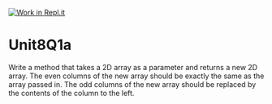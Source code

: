 [![Work in Repl.it](https://classroom.github.com/assets/work-in-replit-14baed9a392b3a25080506f3b7b6d57f295ec2978f6f33ec97e36a161684cbe9.svg)](https://classroom.github.com/online_ide?assignment_repo_id=4670755&assignment_repo_type=AssignmentRepo)
# Unit8Q1a

Write a method that takes a 2D array as a parameter and returns a new 2D array. The even columns of the new array should be exactly the same as the array passed in. The odd columns of the new array should be replaced by the contents of the column to the left. 
